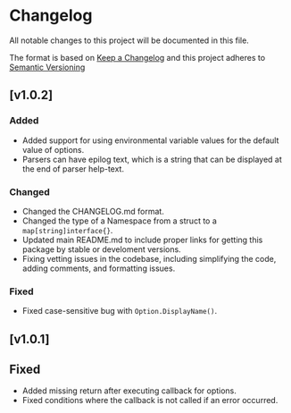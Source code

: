 # Changelog
All notable changes to this project will be documented in this file.

The format is based on [Keep a Changelog](http://keepachangelog.com/) 
and this project adheres to [Semantic Versioning](http://semver.org/)

## [v1.0.2]
### Added
- Added support for using environmental variable values for the default value
of options.
- Parsers can have epilog text, which is a string that can be displayed at the 
end of parser help-text.

### Changed
- Changed the CHANGELOG.md format.
- Changed the type of a Namespace from a struct to a `map[string]interface{}`.
- Updated main README.md to include proper links for getting this package by 
stable or develoment versions.
- Fixing vetting issues in the codebase, including simplifying the code, adding
comments, and formatting issues.

### Fixed
- Fixed case-sensitive bug with `Option.DisplayName()`.

## [v1.0.1]
## Fixed 
- Added missing return after executing callback for options.
- Fixed conditions where the callback is not called if an error occurred.
